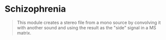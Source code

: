 # Schizophrenia

<BLOCKQUOTE>This module creates a stereo file from a mono source by convolving it with another sound and
using the result as the &quot;side&quot; signal in a MS matrix.
</BLOCKQUOTE>
